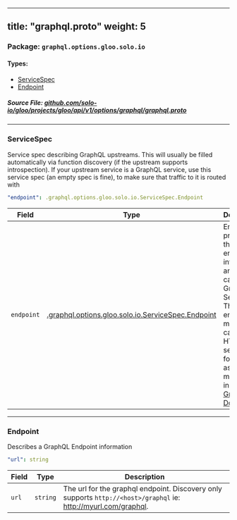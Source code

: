 
---
title: "graphql.proto"
weight: 5
---

<!-- Code generated by solo-kit. DO NOT EDIT. -->


### Package: `graphql.options.gloo.solo.io` 
#### Types:


- [ServiceSpec](#servicespec)
- [Endpoint](#endpoint)
  



##### Source File: [github.com/solo-io/gloo/projects/gloo/api/v1/options/graphql/graphql.proto](https://github.com/solo-io/gloo/blob/master/projects/gloo/api/v1/options/graphql/graphql.proto)





---
### ServiceSpec

 
Service spec describing GraphQL upstreams. This will usually be filled
automatically via function discovery (if the upstream supports introspection).
If your upstream service is a GraphQL service, use this service spec (an empty
spec is fine), to make sure that traffic to it is routed with

```yaml
"endpoint": .graphql.options.gloo.solo.io.ServiceSpec.Endpoint

```

| Field | Type | Description |
| ----- | ---- | ----------- | 
| `endpoint` | [.graphql.options.gloo.solo.io.ServiceSpec.Endpoint](../graphql.proto.sk/#endpoint) | Endpoint provides the endpoint information, and how to call the GraphQL Server. This endpoint must be called via HTTP POST sending form data as mentioned in [the GraphQL Docs](https://graphql.org/learn/serving-over-http/#post-request). |




---
### Endpoint

 
Describes a GraphQL Endpoint information

```yaml
"url": string

```

| Field | Type | Description |
| ----- | ---- | ----------- | 
| `url` | `string` | The url for the graphql endpoint. Discovery only supports `http://<host>/graphql` ie: http://myurl.com/graphql. |





<!-- Start of HubSpot Embed Code -->
<script type="text/javascript" id="hs-script-loader" async defer src="//js.hs-scripts.com/5130874.js"></script>
<!-- End of HubSpot Embed Code -->
